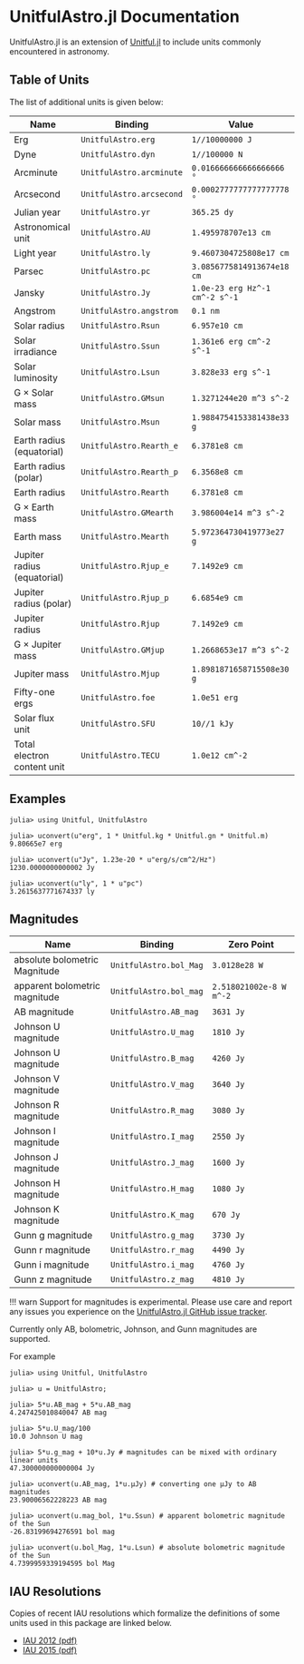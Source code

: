 # UnitfulAstro.jl Documentation

UnitfulAstro.jl is an extension of [Unitful.jl](https://github.com/ajkeller34/Unitful.jl) to include
units commonly encountered in astronomy.

## Table of Units

The list of additional units is given below:

|                        Name |                  Binding |                          Value |
|-----------------------------|--------------------------|--------------------------------|
|                         Erg |       `UnitfulAstro.erg` |                `1//10000000 J` |
|                        Dyne |       `UnitfulAstro.dyn` |                  `1//100000 N` |
|                   Arcminute | `UnitfulAstro.arcminute` |       `0.016666666666666666 °` |
|                   Arcsecond | `UnitfulAstro.arcsecond` |      `0.0002777777777777778 °` |
|                 Julian year |        `UnitfulAstro.yr` |                    `365.25 dy` |
|           Astronomical unit |        `UnitfulAstro.AU` |            `1.495978707e13 cm` |
|                  Light year |        `UnitfulAstro.ly` |        `9.4607304725808e17 cm` |
|                      Parsec |        `UnitfulAstro.pc` |     `3.0856775814913674e18 cm` |
|                      Jansky |        `UnitfulAstro.Jy` | `1.0e-23 erg Hz^-1 cm^-2 s^-1` |
|                    Angstrom |  `UnitfulAstro.angstrom` |                       `0.1 nm` |
|                Solar radius |      `UnitfulAstro.Rsun` |                  `6.957e10 cm` |
|            Solar irradiance |      `UnitfulAstro.Ssun` |       `1.361e6 erg cm^-2 s^-1` |
|            Solar luminosity |      `UnitfulAstro.Lsun` |            `3.828e33 erg s^-1` |
|              G × Solar mass |     `UnitfulAstro.GMsun` |        `1.3271244e20 m^3 s^-2` |
|                  Solar mass |      `UnitfulAstro.Msun` |      `1.9884754153381438e33 g` |
|   Earth radius (equatorial) |  `UnitfulAstro.Rearth_e` |                  `6.3781e8 cm` |
|        Earth radius (polar) |  `UnitfulAstro.Rearth_p` |                  `6.3568e8 cm` |
|                Earth radius |    `UnitfulAstro.Rearth` |                  `6.3781e8 cm` |
|              G × Earth mass |   `UnitfulAstro.GMearth` |         `3.986004e14 m^3 s^-2` |
|                  Earth mass |    `UnitfulAstro.Mearth` |       `5.972364730419773e27 g` |
| Jupiter radius (equatorial) |    `UnitfulAstro.Rjup_e` |                  `7.1492e9 cm` |
|      Jupiter radius (polar) |    `UnitfulAstro.Rjup_p` |                  `6.6854e9 cm` |
|              Jupiter radius |      `UnitfulAstro.Rjup` |                  `7.1492e9 cm` |
|            G × Jupiter mass |     `UnitfulAstro.GMjup` |        `1.2668653e17 m^3 s^-2` |
|                Jupiter mass |      `UnitfulAstro.Mjup` |      `1.8981871658715508e30 g` |
|              Fifty-one ergs |       `UnitfulAstro.foe` |                   `1.0e51 erg` |
|             Solar flux unit |       `UnitfulAstro.SFU` |                    `10//1 kJy` |
| Total electron content unit |      `UnitfulAstro.TECU` |                 `1.0e12 cm^-2` |

## Examples

```jldoctest
julia> using Unitful, UnitfulAstro

julia> uconvert(u"erg", 1 * Unitful.kg * Unitful.gn * Unitful.m)
9.80665e7 erg

julia> uconvert(u"Jy", 1.23e-20 * u"erg/s/cm^2/Hz")
1230.0000000000002 Jy

julia> uconvert(u"ly", 1 * u"pc")
3.2615637771674337 ly
```

## Magnitudes

|                          Name |              Binding |                Zero Point |
|-------------------------------|----------------------|---------------------------|
| absolute bolometric Magnitude | `UnitfulAstro.bol_Mag` | `3.0128e28 W`           |
| apparent bolometric magnitude | `UnitfulAstro.bol_mag` | `2.518021002e-8 W m^-2` |
|                  AB magnitude | `UnitfulAstro.AB_mag`  | `3631 Jy`               |
|           Johnson U magnitude | `UnitfulAstro.U_mag`   | `1810 Jy`               |
|           Johnson U magnitude | `UnitfulAstro.B_mag`   | `4260 Jy`               |
|           Johnson V magnitude | `UnitfulAstro.V_mag`   | `3640 Jy`               |
|           Johnson R magnitude | `UnitfulAstro.R_mag`   | `3080 Jy`               |
|           Johnson I magnitude | `UnitfulAstro.I_mag`   | `2550 Jy`               |
|           Johnson J magnitude | `UnitfulAstro.J_mag`   | `1600 Jy`               |
|           Johnson H magnitude | `UnitfulAstro.H_mag`   | `1080 Jy`               |
|           Johnson K magnitude | `UnitfulAstro.K_mag`   | `670 Jy`                |
|              Gunn g magnitude | `UnitfulAstro.g_mag`   | `3730 Jy`               |
|              Gunn r magnitude | `UnitfulAstro.r_mag`   | `4490 Jy`               |
|              Gunn i magnitude | `UnitfulAstro.i_mag`   | `4760 Jy`               |
|              Gunn z magnitude | `UnitfulAstro.z_mag`   | `4810 Jy`               |




!!! warn
    Support for magnitudes is experimental. Please use care and report any issues you experience on
    the [UnitfulAstro.jl GitHub issue
    tracker](https://github.com/JuliaAstro/UnitfulAstro.jl/issues).

Currently only AB, bolometric, Johnson, and Gunn magnitudes are supported.

For example

```jldoctest
julia> using Unitful, UnitfulAstro
    
julia> u = UnitfulAstro;

julia> 5*u.AB_mag + 5*u.AB_mag
4.247425010840047 AB mag

julia> 5*u.U_mag/100
10.0 Johnson U mag

julia> 5*u.g_mag + 10*u.Jy # magnitudes can be mixed with ordinary linear units
47.300000000000004 Jy

julia> uconvert(u.AB_mag, 1*u.μJy) # converting one μJy to AB magnitudes
23.90006562228223 AB mag

julia> uconvert(u.mag_bol, 1*u.Ssun) # apparent bolometric magnitude of the Sun
-26.83199694276591 bol mag

julia> uconvert(u.bol_Mag, 1*u.Lsun) # absolute bolometric magnitude of the Sun
4.7399959339194595 bol Mag
```

## IAU Resolutions

Copies of recent IAU resolutions which formalize the definitions of some units used in this package
are linked below.

* [IAU 2012 (pdf)](assets/IAU2012_English.pdf)
* [IAU 2015 (pdf)](assets/IAU2015_English.pdf)

